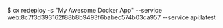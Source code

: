 <!-- layout:code post: redeploy_examples -->


$ cx redeploy -s "My Awesome Docker App" --service web:8c7f3d393162f88b8b9493f6babec574b03ca957 --service api:latest
